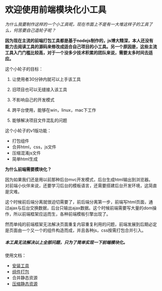 # 欢迎使用前端模块化小工具

*为什么我要制作这样的一个小工具呢，现在市面上不是有一大堆这样子的工具了么，何苦要自己造轮子呢？*

**因为现在主流的前端打包工具都是基于nodejs制作的，js博大精深，本人还没有能力去阅读工具的源码来修改成适合自己项目的小工具。另一个原因是，这些主流工具入门门槛比较高，对于一个没多少技术积累的团队来说，需要太多时间去适应。**

这个小轮子的目标：

1. 让使用者30分钟内就可以上手该工具

2. 旧项目也可以无缝接入该工具

3. 不影响自己的开发模式

4. 跨平台使用，能够在win，linux，mac下工作

5. 能够解决项目文件混乱的问题

这个小轮子的v1版功能：
- 打包组件
- 合并html，css，js文件
- 压缩混淆js文件
- 简单html生成

**为什么前端需要模块化？**

因为如果我们还是用以前那种后台mvc开发模式，后台生成html输出到浏览器。对前端小伙伴来说，还要学习后台的模板语言，还需要搭建后台开发环境，这简直是灾难。

这个时候前后端分离就很迫切需要了，前后端分离第一步，前端写html页面，通过ajax与后台交换数据，后台只输出ajax数据。这个时候前端需要写大量的dom操作，所以前端框架应运而生，各种前端模板引擎出现了。

然而单纯的前端框架无法解决页面重复内容重复利用的问题，前端发展到后期必定是页面由一个又一个的组件构造而成，并且各种js，css按需打包合并引入。

##### 本工具无法解决以上全部问题，只为了简单实现一下前端模块化。

使用文档：
- [安装工具](https://github.com/yubang/modular_front/blob/master/doc/install.md "安装工具")
- [组件打包](https://github.com/yubang/modular_front/blob/master/doc/component.md "组件打包")
- 合并静态资源
- [压缩静态资源](https://github.com/yubang/modular_front/blob/master/doc/minify.md "压缩静态资源")

